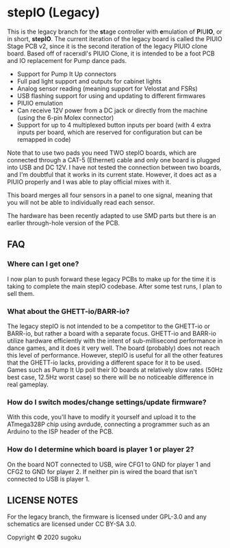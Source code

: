 # stepIO (Legacy)
This is the legacy branch for the **st**age controller with **e**mulation of **P**IU**IO**, or in short, **stepIO**.
The current iteration of the legacy board is called the PIUIO Stage PCB v2, since it is the second iteration of the legacy PIUIO clone board.
Based off of racerxdl's PIUIO Clone, it is intended to be a foot PCB and IO replacement for Pump dance pads.

 - Support for Pump It Up connectors
 - Full pad light support and outputs for cabinet lights
 - Analog sensor reading (meaning support for Velostat and FSRs)
 - USB flashing support for using and updating to different firmwares
 - PIUIO emulation
 - Can receive 12V power from a DC jack or directly from the machine (using the 6-pin Molex connector)
 - Support for up to 4 multiplexed button inputs per board (with 4 extra inputs per board, which are reserved for configuration but can be remapped in code)

Note that to use two pads you need TWO stepIO boards, which are connected through a CAT-5 (Ethernet) cable and only one board is plugged into USB and DC 12V.
I have not tested the connection between two boards, and I'm doubtful that it works in its current state. However, it does act as a PIUIO properly and I was able to play official mixes with it.

This board merges all four sensors in a panel to one signal, meaning that you will not be able to individually read each sensor.

The hardware has been recently adapted to use SMD parts but there is an earlier through-hole version of the PCB.

## FAQ
### Where can I get one?
I now plan to push forward these legacy PCBs to make up for the time it is taking to complete the main stepIO codebase. After some test runs, I plan to sell them.

### What about the GHETT-io/BARR-io?
The legacy stepIO is not intended to be a competitor to the GHETT-io or BARR-io, but rather a board with a separate focus. GHETT-io and BARR-io utilize hardware efficiently with the intent of sub-millisecond performance in dance games, and it does it very well. The board (probably) does not reach this level of performance.
However, stepIO is useful for all the other features that the GHETT-io lacks, providing a different space for it to be used. Games such as Pump It Up poll their IO boards at relatively slow rates (50Hz best case, 12.5Hz worst case) so there will be no noticeable difference in real gameplay.

### How do I switch modes/change settings/update firmware?
With this code, you'll have to modify it yourself and upload it to the ATmega328P chip using avrdude, connecting a programmer such as an Arduino to the ISP header of the PCB.

### How do I determine which board is player 1 or player 2?
On the board NOT connected to USB, wire CFG1 to GND for player 1 and CFG2 to GND for player 2. If neither pin is wired the board that isn't connected to USB is player 1.

## LICENSE NOTES
For the legacy branch, the firmware is licensed under GPL-3.0 and any schematics are licensed under CC BY-SA 3.0.

Copyright © 2020 sugoku
